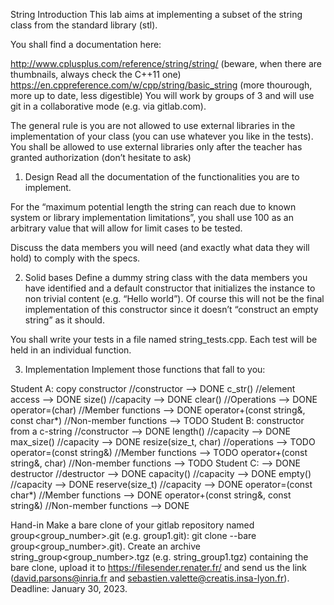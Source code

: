 String
Introduction
This lab aims at implementing a subset of the string class from the standard library (stl).

You shall find a documentation here:

http://www.cplusplus.com/reference/string/string/ (beware, when there are thumbnails, always check the C++11 one)
https://en.cppreference.com/w/cpp/string/basic_string (more thourough, more up to date, less digestible)
You will work by groups of 3 and will use git in a collaborative mode (e.g. via gitlab.com).

The general rule is you are not allowed to use external libraries in the implementation of your class (you can use whatever you like in the tests). You shall be allowed to use external libraries only after the teacher has granted authorization (don’t hesitate to ask)

1. Design
Read all the documentation of the functionalities you are to implement.

For the “maximum potential length the string can reach due to known system or library implementation limitations”, you shall use 100 as an arbitrary value that will allow for limit cases to be tested.

Discuss the data members you will need (and exactly what data they will hold) to comply with the specs.

2. Solid bases
Define a dummy string class with the data members you have identified and a default constructor that initializes the instance to non trivial content (e.g. “Hello world”). Of course this will not be the final implementation of this constructor since it doesn’t “construct an empty string” as it should.

You shall write your tests in a file named string_tests.cpp. Each test will be held in an individual function.

3. Implementation
Implement those functions that fall to you:

Student A:
copy constructor  //constructor --> DONE
c_str()  //element access --> DONE
size()  //capacity --> DONE
clear()  //Operations --> DONE
operator=(char) //Member functions --> DONE
operator+(const string&, const char*) //Non-member functions --> TODO 
Student B: 
constructor from a c-string //constructor   --> DONE
length() //capacity  --> DONE   
max_size() //capacity --> DONE
resize(size_t, char) //operations  --> TODO
operator=(const string&) //Member functions --> TODO
operator+(const string&, char) //Non-member functions  --> TODO
Student C:                  --> DONE
destructor //destructor  --> DONE
capacity() //capacity  --> DONE
empty() //capacity  --> DONE
reserve(size_t) //capacity --> DONE
operator=(const char*) //Member functions --> DONE
operator+(const string&, const string&) //Non-member functions --> DONE



Hand-in
Make a bare clone of your gitlab repository named group<group_number>.git (e.g. group1.git): git clone --bare <url> group<group_number>.git).
Create an archive string_group<group_number>.tgz (e.g. string_group1.tgz) containing the bare clone, upload it to https://filesender.renater.fr/ and send us the link (david.parsons@inria.fr and sebastien.valette@creatis.insa-lyon.fr).
Deadline: January 30, 2023.
